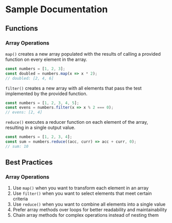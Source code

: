 # Sample Documentation

## Functions

### Array Operations

`map()` creates a new array populated with the results of calling a provided function on every element in the array.

```javascript
const numbers = [1, 2, 3];
const doubled = numbers.map(x => x * 2);
// doubled: [2, 4, 6]
```

`filter()` creates a new array with all elements that pass the test implemented by the provided function.

```javascript
const numbers = [1, 2, 3, 4, 5];
const evens = numbers.filter(x => x % 2 === 0);
// evens: [2, 4]
```

`reduce()` executes a reducer function on each element of the array, resulting in a single output value.

```javascript
const numbers = [1, 2, 3, 4];
const sum = numbers.reduce((acc, curr) => acc + curr, 0);
// sum: 10
```

## Best Practices

### Array Operations

1. Use `map()` when you want to transform each element in an array
2. Use `filter()` when you want to select elements that meet certain criteria
3. Use `reduce()` when you want to combine all elements into a single value
4. Prefer array methods over loops for better readability and maintainability
5. Chain array methods for complex operations instead of nesting them